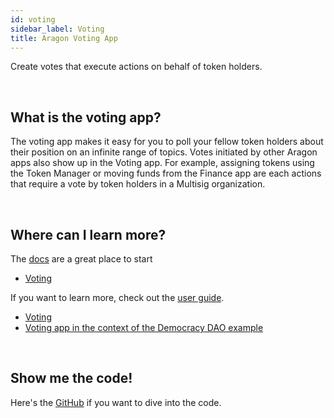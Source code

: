 ```yaml
---
id: voting
sidebar_label: Voting 
title: Aragon Voting App 
---
```


Create votes that execute actions on behalf of token holders.

<br>

## What is the voting app?

The voting app makes it easy for you to poll your fellow token holders about their position on an infinite range of topics. Votes initiated by other Aragon apps also show up in the Voting app. For example, assigning tokens using the Token Manager or moving funds from the Finance app are each actions that require a vote by token holders in a Multisig organization.

<br>

## Where can I learn more?

The [docs](https://wiki.aragon.org/dev/apps/) are a great place to start
- [Voting](https://wiki.aragon.org/dev/apps/voting/)

If you want to learn more, check out the [user guide](https://wiki.aragon.org/tutorials/Aragon_User_Guide/).
- [Voting](https://wiki.aragon.org/tutorials/Aragon_User_Guide/#33-voting)
- [Voting app in the context of the Democracy DAO example](https://wiki.aragon.org/tutorials/Aragon_User_Guide/#223-voting-app)

<br>

## Show me the code!

Here's the [GitHub](https://github.com/aragon/aragon-apps/blob/master/apps/voting) if you want to dive into the code.

<br>



